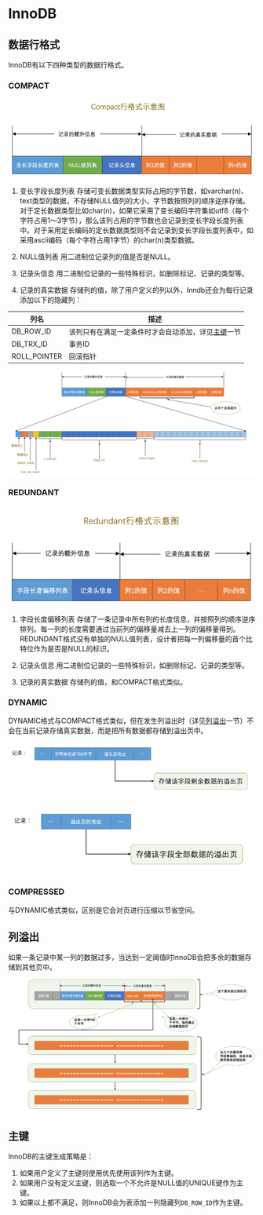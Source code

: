 # InnoDB

## 数据行格式

InnoDB有以下四种类型的数据行格式。

### COMPACT

![COMPACT](resources/innodb-row-format-compact-1.png)

1. 变长字段长度列表
存储可变长数据类型实际占用的字节数，如varchar(n)、text类型的数据，不存储NULL值列的大小，字节数按照列的顺序逆序存储。对于定长数据类型比如char(n)，如果它采用了变长编码字符集如utf8（每个字符占用1～3字节），那么该列占用的字节数也会记录到变长字段长度列表中。对于采用定长编码的定长数据类型则不会记录到变长字段长度列表中，如采用ascii编码（每个字符占用1字节）的char(n)类型数据。

2. NULL值列表
用二进制位记录列的值是否是NULL。

3. 记录头信息
用二进制位记录的一些特殊标识，如删除标记、记录的类型等。

4. 记录的真实数据
存储列的值，除了用户定义的列以外，Inndb还会为每行记录添加以下的隐藏列：

|       列名       |                        描述                              |
|------------------|---------------------------------------------------------|
|     DB_ROW_ID    | 该列只有在满足一定条件时才会自动添加，详见[主键](##主键)一节      |
|     DB_TRX_ID    | 事务ID                                                   |
|   ROLL_POINTER   | 回滚指针                                                  |

![COMPACT](resources/innodb-row-format-compact-2.png)

### REDUNDANT

![REDUNDANT](resources/innodb-row-format-redundant-1.png)

1. 字段长度偏移列表
存储了一条记录中所有列的长度信息，并按照列的顺序逆序排列。每一列的长度需要通过当前列的偏移量减去上一列的偏移量得到。REDUNDANT格式没有单独的NULL值列表，设计者把每一列偏移量的首个比特位作为是否是NULL的标识。

2. 记录头信息
用二进制位记录的一些特殊标识，如删除标记、记录的类型等。

3. 记录的真实数据
存储列的值，和COMPACT格式类似。

### DYNAMIC

DYNAMIC格式与COMPACT格式类似，但在发生列溢出时（详见[列溢出](##列溢出)一节）不会在当前记录存储真实数据，而是把所有数据都存储到溢出页中。

![COMPACT列溢出](resources/innodb-row-format-2.png)

![DYNAMIC列溢出](resources/innodb-row-format-3.png)

### COMPRESSED

与DYNAMIC格式类似，区别是它会对页进行压缩以节省空间。

## 列溢出

如果一条记录中某一列的数据过多，当达到一定阈值时InnoDB会把多余的数据存储到其他页中。

![列溢出](resources/innodb-row-format-1.png)

## 主键

InnoDB的主键生成策略是：

1. 如果用户定义了主键则使用优先使用该列作为主键。
2. 如果用户没有定义主键，则选取一个不允许是NULL值的UNIQUE键作为主键。
3. 如果以上都不满足，则InnoDB会为表添加一列隐藏列`DB_ROW_ID`作为主键。
